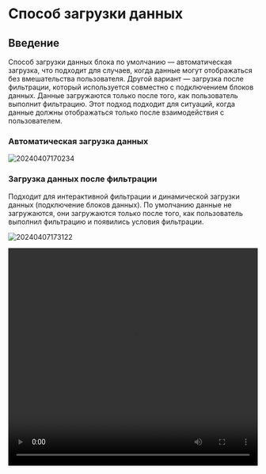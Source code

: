 # Способ загрузки данных

## Введение

Способ загрузки данных блока по умолчанию — автоматическая загрузка, что подходит для случаев, когда данные могут отображаться без вмешательства пользователя. Другой вариант — загрузка после фильтрации, который используется совместно с подключением блоков данных. Данные загружаются только после того, как пользователь выполнит фильтрацию. Этот подход подходит для ситуаций, когда данные должны отображаться только после взаимодействия с пользователем.

### Автоматическая загрузка данных

![20240407170234](https://static-docs.nocobase.com/20240407170234.png)

### Загрузка данных после фильтрации

Подходит для интерактивной фильтрации и динамической загрузки данных (подключение блоков данных). По умолчанию данные не загружаются, они загружаются только после того, как пользователь выполнил фильтрацию и появились условия фильтрации.

![20240407173122](https://static-docs.nocobase.com/20240407173122.png)

<video width="100%" height="440" controls>
      <source src="https://static-docs.nocobase.com/20240422104827.mp4" type="video/mp4">
</video>